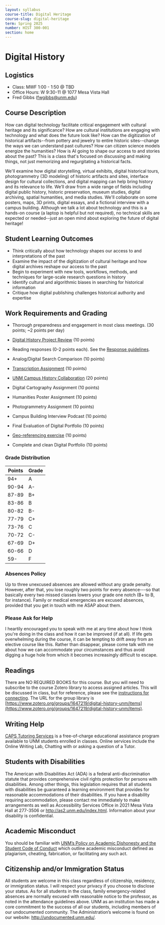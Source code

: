 ```yaml
---
layout: syllabus
course-title: Digital Heritage
course-slug: digital-heritage
term: Spring 2025
number: HIST 300-001
section: home
---
```


# Digital History

## Logistics
- Class: MWF 1:00 - 1:50 @ TBD
- Office Hours: W 9:30-11 @ 1077 Mesa Vista Hall
- Fred Gibbs \([fwgibbs@unm.edu](mailto:fwgibbs@unm.edu)\)

## Course Description
How can digital technology facilitate critical engagement with cultural heritage and its significance? How are cultural institutions are engaging with technology and what does the future look like? How can the digitization of historical artifacts--from pottery and jewelry to entire historic sites--change the ways we can understand past cultures? How can citizen science models energize the humanities? How is AI going to shape our access to and stories about the past? This is a class that's focused on discussing and making things, not just memorizing and regurgitating a historical facts. 

We'll examine how digital storytelling, virtual exhibits, digital historical tours, photogrammetry (3D modeling) of historic artifacts and sites, interface design for cultural collections, and digital mapping can help bring history and its relevance to life. We’ll draw from a wide range of fields including digital public history, historic preservation, museum studies, digital archiving, spatial humanities, and media studies. We'll collaborate on some posters, maps, 3D prints, digital essays, and a fictional interview with a campus building. Although we talk a lot about technology and this is a hands-on course (a laptop is helpful but not required), no technical skills are expected or needed--just an open mind about exploring the future of digital heritage!

 
## Student Learning Outcomes
- Think critically about how technology shapes our access to and interpretations of the past
- Examine the impact of the digitization of cultural heritage and how digital archives reshape our access to the past
- Begin to experiment with new tools, workflows, methods, and techniques for large-scale research questions in history
- Identify cultural and algorithmic biases in searching for historical information
- Critique how digital publishing challenges historical authority and expertise


## Work Requirements and Grading
- Thorough preparedness and engagement in most class meetings. (30 points; ~2 points per day)
- [Digital History Project Review](data-interface-critique) (10 points)
- Reading responses (0-2 points each). See the [Response guidelines](response-guidelines).
- Analog/Digital Search Comparison (10 points)
- [Transcription Assignment](transcription-guidelines) (10 points)
- [UNM Campus History Collaboration](unm-spatial-history-guidelines) (20 points)
- Digital Cartography Assignment (10 points)
- Humanities Poster Assignment (10 points)
- Photogrammetry Assignment (10 points)
- Campus Building Interview Podcast (10 points)
- Final Evaluation of Digital Portfolio (10 points)

- [Geo-referencing exercise](georeferencing-guidelines) (10 points)
- Complete and clean Digital Portfolio (10 points)


### Grade Distribution

Points | Grade
--- | ---
94+ | A
90-94 | A-
87-89 | B+
83-86 | B
80-82 | B-
77-79 | C+
73-76 | C
70-72 | C-
67-69 | D+
60-66 | D
59- | F



### Absences Policy
Up to three unexcused absences are allowed without any grade penalty. However, after that, you lose roughly two points for every absence---so that basically every two missed classes lowers your grade one notch (B+ to B, for instance). Family or medical emergencies are excused absences, provided that you get in touch with me ASAP about them.

### Please Ask for Help
I heartily encouraged you to speak with me at any time about how I think you're doing in the class and how it can be improved (if at all). If life gets overwhelming during the course, it can be tempting to drift away from an elective course like this. Rather than disappear, please come talk with me about how we can accommodate your circumstances and thus avoid digging a huge hole from which it becomes increasingly difficult to escape.

## Readings
There are NO REQUIRED BOOKS for this course. But you will need to subscribe to the course Zotero library to access assigned articles. This will be discussed in class, but for reference, please see the [instructions for connecting](http://fredgibbs.net/courses/etc/zotero.html). The URL for the group library is [https://www.zotero.org/groups/1647219/digital-history-unm/items](https://www.zotero.org/groups/1647219/digital-history-unm/items).


## Writing Help
[CAPS Tutoring Services](http://caps.unm.edu/programs/online-tutoring/) is a free-of-charge educational assistance program available to UNM students enrolled in classes. Online services include the Online Writing Lab, Chatting with or asking a question of a Tutor.

## Students with Disabilities
The American with Disabilities Act (ADA) is a federal anti-discrimination statute that provides comprehensive civil rights protection for persons with disabilities. Among other things, this legislation requires that all students with disabilities be guaranteed a learning environment that provides for reasonable accommodations of their disabilities. If you have a disability requiring accommodation, please contact me immediately to make arrangements as well as Accessibility Services Office in 2021 Mesa Vista Hall at 277-3506 or http://as2.unm.edu/index.html. Information about your disability is confidential.

## Academic Misconduct
You should be familiar with [UNM’s Policy on Academic Dishonesty and the Student Code of Conduct](http://pathfinder.unm.edu/policies.htm#studentcode) which outline academic misconduct defined as plagiarism, cheating, fabrication, or facilitating any such act.


## Citizenship and/or Immigration Status
All students are welcome in this class regardless of citizenship, residency, or immigration status.  I will respect your privacy if you choose to disclose your status. As for all students in the class, family emergency-related absences are normally excused with reasonable notice to the professor, as noted in the attendance guidelines above.  UNM as an institution has made a core commitment to the success of all our students, including members of our undocumented community.  The Administration’s welcome is found on our website: http://undocumented.unm.edu/.
